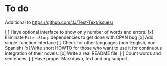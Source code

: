 # To do

Additional to https://github.com/JJ/Test-Text/issues/

[ ] Have optional interface to show only number of words and errors. 
[x] Eliminate `File::Slurp` dependencies to get done with CPAN bug
[x] Add single-function interface
[ ] Check for other languages (non-English, non-Spanish)
[x] Write short HOWTO for those who want to use it for continuous
   integration of their novels.
[x] Write a real README file.
[ ] Count words and sentences.
[ ] Have proper Markdown, text and org support. 
